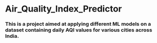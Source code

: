 # Air_Quality_Index_Predictor
### This is a project aimed at applying different ML models on a dataset containing daily AQI values for various cities across India.
